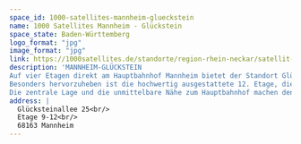 ```yaml
---
space_id: 1000-satellites-mannheim-glueckstein
name: 1000 Satellites Mannheim - Glückstein
space_state: Baden-Württemberg
logo_format: "jpg"
image_format: "jpg"
link: https://1000satellites.de/standorte/region-rhein-neckar/satellit-glueckstein/
description: 'MANNHEIM-GLÜCKSTEIN
Auf vier Etagen direkt am Hauptbahnhof Mannheim bietet der Standort Glückstein exklusive Büroflächen und Teambüros, ergonomische Arbeitsplätze, die den Arbeitsstättenrichtlinien entsprechen, sowie Meetingräume und Veranstaltungsflächen. Mit einem traumhaften Blick über die Stadt sind die Räumlichkeiten ideal auf individuelle Bedürfnisse und die Anforderungen moderner Unternehmen zugeschnitten.
Besonders hervorzuheben ist die hochwertig ausgestattete 12. Etage, die inklusive Küche komplett oder in Teilen als Eventfläche genutzt werden kann. Ob kreative Workshops, Vorträge oder besondere Veranstaltungen – diese Fläche bietet die perfekte Umgebung. Darüber hinaus laden zahlreiche Ecken zum Entspannen und Zurückziehen ein und schaffen eine angenehme Atmosphäre.
Die zentrale Lage und die unmittelbare Nähe zum Hauptbahnhof machen den Standort Glückstein leicht erreichbar und ideal für Pendler. Die Kombination aus modernen Arbeitsplätzen, flexiblen Nutzungsmöglichkeiten und einem beeindruckenden Ausblick macht diesen Standort zu einem herausragenden Arbeitsplatz.'
address: |
  Glücksteinallee 25<br/>
  Etage 9-12<br/>
  68163 Mannheim
---
```

